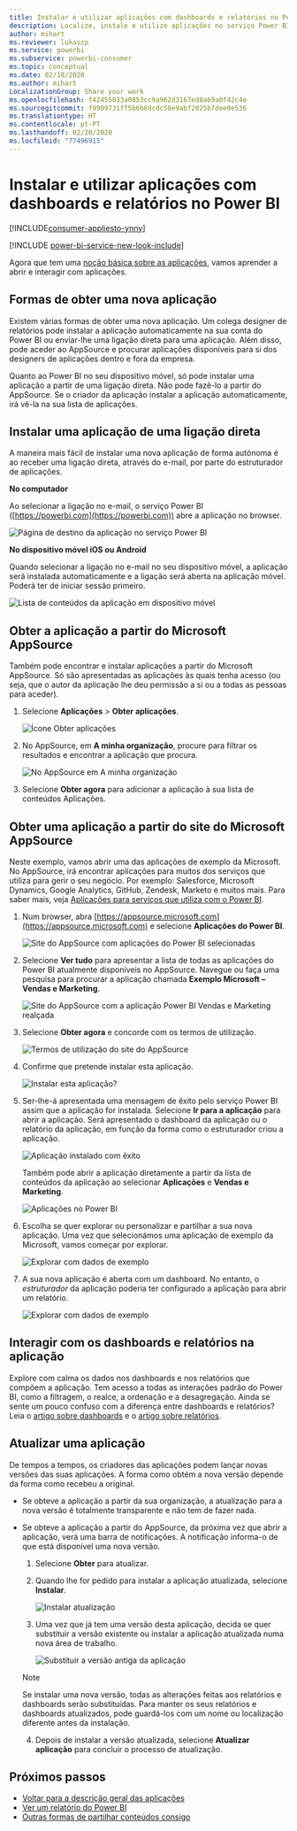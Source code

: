 ```yaml
---
title: Instalar e utilizar aplicações com dashboards e relatórios no Power BI
description: Localize, instale e utilize aplicações no serviço Power BI.
author: mihart
ms.reviewer: lukaszp
ms.service: powerbi
ms.subservice: powerbi-consumer
ms.topic: conceptual
ms.date: 02/18/2020
ms.author: mihart
LocalizationGroup: Share your work
ms.openlocfilehash: f42455033a0853cc9a962d3167ed8a69a0f42c4e
ms.sourcegitcommit: f9909731ff5b6b69cdc58e9abf2025b7dee0e536
ms.translationtype: HT
ms.contentlocale: pt-PT
ms.lasthandoff: 02/20/2020
ms.locfileid: "77496915"
---
```

# <a name="install-and-use-apps-with-dashboards-and-reports-in-power-bi"></a>Instalar e utilizar aplicações com dashboards e relatórios no Power BI

[!INCLUDE[consumer-appliesto-ynny](../includes/consumer-appliesto-ynny.md)]

[!INCLUDE [power-bi-service-new-look-include](../includes/power-bi-service-new-look-include.md)]

Agora que tem uma [noção básica sobre as aplicações](end-user-apps.md), vamos aprender a abrir e interagir com aplicações. 

## <a name="ways-to-get-a-new-app"></a>Formas de obter uma nova aplicação
Existem várias formas de obter uma nova aplicação. Um colega designer de relatórios pode instalar a aplicação automaticamente na sua conta do Power BI ou enviar-lhe uma ligação direta para uma aplicação. Além disso, pode aceder ao AppSource e procurar aplicações disponíveis para si dos designers de aplicações dentro e fora da empresa. 

Quanto ao Power BI no seu dispositivo móvel, só pode instalar uma aplicação a partir de uma ligação direta. Não pode fazê-lo a partir do AppSource. Se o criador da aplicação instalar a aplicação automaticamente, irá vê-la na sua lista de aplicações.

## <a name="install-an-app-from-a-direct-link"></a>Instalar uma aplicação de uma ligação direta
A maneira mais fácil de instalar uma nova aplicação de forma autónoma é ao receber uma ligação direta, através do e-mail, por parte do estruturador de aplicações.  

**No computador** 

Ao selecionar a ligação no e-mail, o serviço Power BI ([https://powerbi.com](https://powerbi.com)) abre a aplicação no browser. 

![Página de destino da aplicação no serviço Power BI](./media/end-user-app-view/power-bi-app-from-link.png)

**No dispositivo móvel iOS ou Android** 

Quando selecionar a ligação no e-mail no seu dispositivo móvel, a aplicação será instalada automaticamente e a ligação será aberta na aplicação móvel. Poderá ter de iniciar sessão primeiro. 

![Lista de conteúdos da aplicação em dispositivo móvel](./media/end-user-app-view/power-bi-ios.png)

## <a name="get-the-app-from-microsoft-appsource"></a>Obter a aplicação a partir do Microsoft AppSource
Também pode encontrar e instalar aplicações a partir do Microsoft AppSource. Só são apresentadas as aplicações às quais tenha acesso (ou seja, que o autor da aplicação lhe deu permissão a si ou a todas as pessoas para aceder).

1. Selecione **Aplicações**  > **Obter aplicações**. 
   
    ![Ícone Obter aplicações](./media/end-user-app-view/power-bi-get-app2.png)    
2. No AppSource, em **A minha organização**, procure para filtrar os resultados e encontrar a aplicação que procura.
   
    ![No AppSource em A minha organização](./media/end-user-app-view/power-bi-opportunity-app.png)
3. Selecione **Obter agora** para adicionar a aplicação à sua lista de conteúdos Aplicações. 

## <a name="get-an-app-from-the-microsoft-appsource-website"></a>Obter uma aplicação a partir do site do Microsoft AppSource 

Neste exemplo, vamos abrir uma das aplicações de exemplo da Microsoft. No AppSource, irá encontrar aplicações para muitos dos serviços que utiliza para gerir o seu negócio.  Por exemplo: Salesforce, Microsoft Dynamics, Google Analytics, GitHub, Zendesk, Marketo e muitos mais. Para saber mais, veja [Aplicações para serviços que utiliza com o Power BI](../service-connect-to-services.md). 

1. Num browser, abra [https://appsource.microsoft.com](https://appsource.microsoft.com) e selecione **Aplicações do Power BI**.

    ![Site do AppSource com aplicações do Power BI selecionadas  ](./media/end-user-apps/power-bi-appsource.png)


2. Selecione **Ver tudo** para apresentar a lista de todas as aplicações do Power BI atualmente disponíveis no AppSource. Navegue ou faça uma pesquisa para procurar a aplicação chamada **Exemplo Microsoft – Vendas e Marketing**.

    ![Site do AppSource com a aplicação Power BI Vendas e Marketing realçada  ](./media/end-user-apps/power-bi-appsource-samples.png)

3. Selecione **Obter agora** e concorde com os termos de utilização.

    ![Termos de utilização do site do AppSource ](./media/end-user-apps/power-bi-permission.png)


4. Confirme que pretende instalar esta aplicação.

    ![Instalar esta aplicação?  ](./media/end-user-apps/power-bi-app-install.png)

5. Ser-lhe-á apresentada uma mensagem de êxito pelo serviço Power BI assim que a aplicação for instalada. Selecione **Ir para a aplicação** para abrir a aplicação. Será apresentado o dashboard da aplicação ou o relatório da aplicação, em função da forma como o estruturador criou a aplicação.

    ![Aplicação instalado com êxito ](./media/end-user-apps/power-bi-app-ready.png)

    Também pode abrir a aplicação diretamente a partir da lista de conteúdos da aplicação ao selecionar **Aplicações** e **Vendas e Marketing**.

    ![Aplicações no Power BI](./media/end-user-apps/power-bi-apps.png)


6. Escolha se quer explorar ou personalizar e partilhar a sua nova aplicação. Uma vez que selecionámos uma aplicação de exemplo da Microsoft, vamos começar por explorar. 

    ![Explorar com dados de exemplo](./media/end-user-apps/power-bi-explore.png)

7.  A sua nova aplicação é aberta com um dashboard. No entanto, o *estruturador* da aplicação poderia ter configurado a aplicação para abrir um relatório.  

    ![Explorar com dados de exemplo](./media/end-user-apps/power-bi-new-app.png)


## <a name="interact-with-the-dashboards-and-reports-in-the-app"></a>Interagir com os dashboards e relatórios na aplicação
Explore com calma os dados nos dashboards e nos relatórios que compõem a aplicação. Tem acesso a todas as interações padrão do Power BI, como a filtragem, o realce, a ordenação e a desagregação.  Ainda se sente um pouco confuso com a diferença entre dashboards e relatórios?  Leia o [artigo sobre dashboards](end-user-dashboards.md) e o [artigo sobre relatórios](end-user-reports.md).  

## <a name="update-an-app"></a>Atualizar uma aplicação 

De tempos a tempos, os criadores das aplicações podem lançar novas versões das suas aplicações. A forma como obtém a nova versão depende da forma como recebeu a original. 

* Se obteve a aplicação a partir da sua organização, a atualização para a nova versão é totalmente transparente e não tem de fazer nada. 

* Se obteve a aplicação a partir do AppSource, da próxima vez que abrir a aplicação, verá uma barra de notificações. A notificação informa-o de que está disponível uma nova versão. 

    1. Selecione **Obter** para atualizar.  

        <!--![App update notification](./media/end-user-app-view/power-bi-new-app-version-notification.png) -->

    2. Quando lhe for pedido para instalar a aplicação atualizada, selecione **Instalar**. 

        ![Instalar atualização](./media/end-user-app-view/power-bi-install.png) 

    3. Uma vez que já tem uma versão desta aplicação, decida se quer substituir a versão existente ou instalar a aplicação atualizada numa nova área de trabalho.   

        ![Substituir a versão antiga da aplicação](./media/end-user-app-view/power-bi-already-installed.png) 


    > [!NOTE] 
    > Se instalar uma nova versão, todas as alterações feitas aos relatórios e dashboards serão substituídas. Para manter os seus relatórios e dashboards atualizados, pode guardá-los com um nome ou localização diferente antes da instalação. 

    4. Depois de instalar a versão atualizada, selecione **Atualizar aplicação** para concluir o processo de atualização. 

    <!--![Update app](./media/end-user-app-view/power-bi-new-app-version-update-app.png) -->


## <a name="next-steps"></a>Próximos passos
* [Voltar para a descrição geral das aplicações](end-user-apps.md)
* [Ver um relatório do Power BI](end-user-report-open.md)
* [Outras formas de partilhar conteúdos consigo](end-user-shared-with-me.md)
